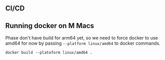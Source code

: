 CI/CD
---

## Running docker on M<X> Macs
Phase don't have build for arm64 yet, so we need to force docker to use amd64 for now by passing `--platform linux/amd64` to docker commands.
```
docker build --platoform linux/amd64 .
```
